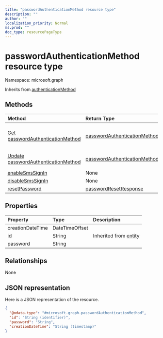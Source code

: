 ```yaml
---
title: "passwordAuthenticationMethod resource type"
description: ""
author: ""
localization_priority: Normal
ms.prod: ""
doc_type: resourcePageType
---
```


# passwordAuthenticationMethod resource type


Namespace: microsoft.graph




Inherits from [authenticationMethod](../resources/authenticationmethod.md)

## Methods
|Method|Return Type|Description|
|:---|:---|:---|
|[Get passwordAuthenticationMethod](../api/passwordauthenticationmethod-get.md)|[passwordAuthenticationMethod](../resources/passwordauthenticationmethod.md)|Read properties and relationships of the [passwordAuthenticationMethod](../resources/passwordauthenticationmethod.md) object.|
|[Update passwordAuthenticationMethod](../api/passwordauthenticationmethod-update.md)|[passwordAuthenticationMethod](../resources/passwordauthenticationmethod.md)|Update the properties of a [passwordAuthenticationMethod](../resources/passwordauthenticationmethod.md) object.|
|[enableSmsSignIn](../api/passwordauthenticationmethod-enablesmssignin.md)|None||
|[disableSmsSignIn](../api/passwordauthenticationmethod-disablesmssignin.md)|None||
|[resetPassword](../api/passwordauthenticationmethod-resetpassword.md)|[passwordResetResponse](../resources/passwordresetresponse.md)||

## Properties
|Property|Type|Description|
|:---|:---|:---|
|creationDateTime|DateTimeOffset||
|id|String| Inherited from [entity](../resources/entity.md)|
|password|String||

## Relationships
None

## JSON representation
Here is a JSON representation of the resource.
<!-- {
  "blockType": "resource",
  "keyProperty": "id",
  "@odata.type": "microsoft.graph.passwordAuthenticationMethod",
  "baseType": "microsoft.graph.authenticationMethod",
  "openType": false
}
-->
``` json
{
  "@odata.type": "#microsoft.graph.passwordAuthenticationMethod",
  "id": "String (identifier)",
  "password": "String",
  "creationDateTime": "String (timestamp)"
}
```

